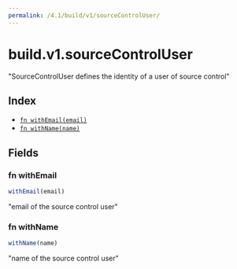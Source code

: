 ```yaml
---
permalink: /4.1/build/v1/sourceControlUser/
---
```


# build.v1.sourceControlUser

"SourceControlUser defines the identity of a user of source control"

## Index

* [`fn withEmail(email)`](#fn-withemail)
* [`fn withName(name)`](#fn-withname)

## Fields

### fn withEmail

```ts
withEmail(email)
```

"email of the source control user"

### fn withName

```ts
withName(name)
```

"name of the source control user"